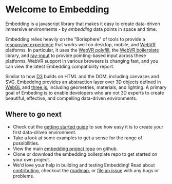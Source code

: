 # Welcome to Embedding

Embedding is a javascript library that makes it easy to create data-driven immersive environments - by _embedding_ data points in space and time.

Embedding relies heavily on the "Borisphere" of tools to provide a [responsive experience](http://smus.com/responsive-vr/) that works well on desktop, mobile, and [WebVR](https://w3c.github.io/webvr/) platforms. In particular, it uses the [WebVR polyfill](https://github.com/googlevr/webvr-polyfill), the [WebVR boilerplate](https://github.com/borismus/webvr-boilerplate) library, and [ray-input](https://github.com/borismus/ray-input) to provide pointing-based input across these platforms. WebVR support in various browsers is changing fast, and you can view the latest Embedding compatibility report.

Similar to how [D3](https://d3js.org/) builds on HTML and the DOM, including canvases and SVG, Embedding provides an abstraction layer over 3D objects defined in [WebGL](https://developer.mozilla.org/en-US/docs/Web/API/WebGL_API) and [three.js](http://threejs.org/), including geometries, materials, and lighting. A primary goal of Embeding is to enable developers who are not 3D experts to create beautiful, effective, and compelling data-driven environments.

## Where to go next

- Check out the [getting started guide](getting-started.md) to see how easy it is to create your first data-driven environment.
- Take a look at some examples to get a sense for the range of possibilities.
- View the main [embedding project repo](https://github.com/beaucronin/embedding) on github.
- Clone or download the embedding boilerplate repo to get started on your own project.
- We'd love your help in building and testing Embedding! Read about [contributing](contributing.md), checkout the [roadmap](roadmap.md), or [file an issue](https://github.com/beaucronin/embedding/issues) with any bugs or problems.